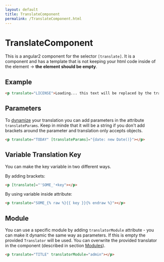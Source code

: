 ```yaml
---
layout: default
title: TranslateComponent
permalink: /TranslateComponent.html
---
```

# TranslateComponent

This is a angular2 component for the selector `[translate]`. It is a component and has a template that is not
keeping your html code inside of the element -> **the element should be empty**.
 
## Example

```html
<p translate="LICENSE">Loading... this text will be replaced by the translated value</p>
```

## Parameters

To [dynamize](docs/dynamize.md) your translation you can add parameters in the attribute `translateParams`. Keep
in minde that it will be a string if you don't add brackets around the parameter and translation only accepts
objects.

```html
<p translate="TODAY" [translateParams]="{date: new Date()}"></p> 
```

## Variable Translation Key
You can make the key variable in two different ways.

By adding brackets:

```html
<p [translate]="'SOME_'+key"></p>
```

By using variable inside attribute:

```html
<p translate="SOME_{% raw %}{{ key }}{% endraw %}"></p>
```

## Module

You can use a specific module by adding `translatorModule` attribute - you can make it dynamic the same way as
parameters. If this is empty the provided `Translator` will be used. You can overwrite the provided translator in the
component (described in section [Modules](modules.md)).

```html
<p translate="TITLE" translatorModule="admin"></p>
```
